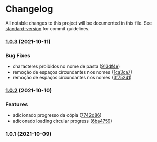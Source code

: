 # Changelog

All notable changes to this project will be documented in this file. See [standard-version](https://github.com/conventional-changelog/standard-version) for commit guidelines.

### [1.0.3](https://github.com/leguass7/guarita-hcs-organize/compare/v1.0.2...v1.0.3) (2021-10-11)


### Bug Fixes

* characteres proibidos no nome de pasta ([913df4e](https://github.com/leguass7/guarita-hcs-organize/commit/913df4e21a7c8b17524add9c1c33e4c1b46b8ba3))
* remoção de espaços circundantes nos nomes ([1ca3ca7](https://github.com/leguass7/guarita-hcs-organize/commit/1ca3ca7a5cbb39a28be0af83bd51d43e9904bd2a))
* remoção de espaços circundantes nos nomes ([3f75241](https://github.com/leguass7/guarita-hcs-organize/commit/3f75241ed07a8ac5e40d696c887e366014fdc814))

### [1.0.2](https://github.com/leguass7/guarita-hcs-organize/compare/v1.0.1...v1.0.2) (2021-10-10)


### Features

* adicionado progresso da cópia ([7742d86](https://github.com/leguass7/guarita-hcs-organize/commit/7742d866f078e8828d01e37ada152db7508676bd))
* adiconado loading circular progress ([6ba4759](https://github.com/leguass7/guarita-hcs-organize/commit/6ba4759134fa291dc990112334fa0476accabf31))

### 1.0.1 (2021-10-09)
